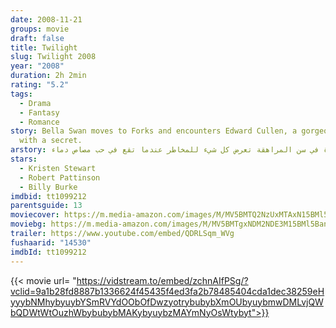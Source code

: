 ```yaml
---
date: 2008-11-21
groups: movie
draft: false
title: Twilight
slug: Twilight 2008
year: "2008"
duration: 2h 2min
rating: "5.2"
tags:
  - Drama
  - Fantasy
  - Romance
story: Bella Swan moves to Forks and encounters Edward Cullen, a gorgeous boy
  with a secret.
arstory: فتاة في سن المراهقة تعرض كل شيء للمخاطر عندما تقع في حب مصاص دماء.
stars:
  - Kristen Stewart
  - Robert Pattinson
  - Billy Burke
imdbid: tt1099212
parentsguide: 13
moviecover: https://m.media-amazon.com/images/M/MV5BMTQ2NzUxMTAxN15BMl5BanBnXkFtZTcwMzEyMTIwMg@@._V1_UX182_CR0,0,182,268_AL_.jpg
moviebg: https://m.media-amazon.com/images/M/MV5BMTgxNDM2NDE3M15BMl5BanBnXkFtZTcwNjU2MzIzMw@@._V1_SY1000_CR0,0,1499,1000_AL_.jpg
trailer: https://www.youtube.com/embed/QDRLSqm_WVg
fushaarid: "14530"
imdbId: tt1099212
---
```


{{< movie url= "https://vidstream.to/embed/zchnAIfPSg/?vclid=9a1b28fd8887b1336624f45435f4ed3fa2b78485404cda1dec38259eHyyybNMhybyuybYSmRVYdOObOfDwzyotrybubybXmOUbyuybmwDMLvjQWbQDWtWtOuzhWbybubybMAKybyuybzMAYmNyOsWtybyt">}}
